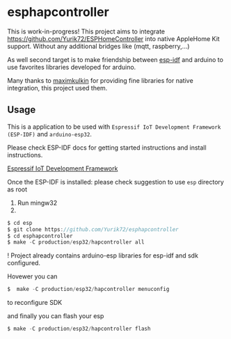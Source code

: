 # esphapcontroller

This is work-in-progress!
This project aims to integrate  https://github.com/Yurik72/ESPHomeController  into native AppleHome Kit support.
Without any additional bridges like (mqtt, raspberry,...)

As well second target is to make friendship between [esp-idf](https://github.com/espressif/esp-idf) and arduino to use favorites libraries developed for arduino.

Many thanks to [maximkulkin](https://github.com/maximkulkin) for providing fine libraries for native integration,
this project used them.



## Usage


This is a application to be used with `Espressif IoT Development Framework (ESP-IDF)` and `arduino-esp32`. 

Please check ESP-IDF docs for getting started instructions and install instructions.

[Espressif IoT Development Framework](https://github.com/espressif/esp-idf)

Once the ESP-IDF is installed:
please check suggestion to use  `esp`  directory as root
1. Run mingw32
2. 
```c
$ cd esp
$ git clone https://github.com/Yurik72/esphapcontroller
$ cd esphapcontroller
$ make -C production/esp32/hapcontroller all
```
! Project already contains arduino-esp libraries for esp-idf and sdk configured.

Hovewer you can
```c
$  make -C production/esp32/hapcontroller menuconfig
```
to reconfigure SDK

and finally you can flash your esp
```c
$ make -C production/esp32/hapcontroller flash
```





